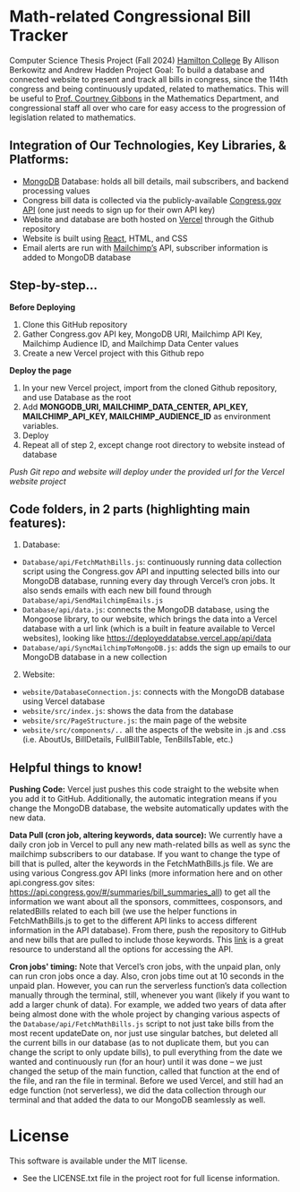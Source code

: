 # Math-related Congressional Bill Tracker
Computer Science Thesis Project (Fall 2024) [Hamilton College](https://www.hamilton.edu/)
By Allison Berkowitz and Andrew Hadden
Project Goal: To build a database and connected website to present and track all bills in congress, since the 114th congress and being continuously updated, related to mathematics. This will be useful to [Prof. Courtney Gibbons](https://crgibbons.github.io/) in the Mathematics Department, and congressional staff all over who care for easy access to the progression of legislation related to mathematics.

## Integration of Our Technologies, Key Libraries, & Platforms:
- [MongoDB](https://www.mongodb.com/products/platform/atlas-database) Database: holds all bill details, mail subscribers, and backend processing values
- Congress bill data is collected via the publicly-available [Congress.gov API](https://www.congress.gov/help/using-data-offsite) (one just needs to sign up for their own API key)
- Website and database are both hosted on [Vercel](https://vercel.com/docs) through the Github repository
- Website is built using [React](https://react.dev/), HTML, and CSS
- Email alerts are run with [Mailchimp’s](https://mailchimp.com/) API, subscriber information is added to MongoDB database

## Step-by-step…
**Before Deploying**
1. Clone this GitHub repository
2. Gather Congress.gov API key, MongoDB URI, Mailchimp API Key, Mailchimp Audience ID, and Mailchimp Data Center values
3. Create a new Vercel project with this Github repo

**Deploy the page**
1. In your new Vercel project, import from the cloned Github repository, and use Database as the root
2. Add **MONGODB_URI, MAILCHIMP_DATA_CENTER, API_KEY, MAILCHIMP_API_KEY, MAILCHIMP_AUDIENCE_ID** as environment variables.
4. Deploy
5. Repeat all of step 2, except change root directory to website instead of database

*Push Git repo and website will deploy under the provided url for the Vercel website project*

## Code folders, in 2 parts (highlighting main features):
1. Database:
 * `Database/api/FetchMathBills.js`: continuously running data collection script using the Congress.gov API and inputting selected bills into our MongoDB database, running every day through Vercel’s cron jobs. It also sends emails with each new bill found through `Database/api/SendMailchimpEmails.js`
 * `Database/api/data.js`: connects the MongoDB database, using the Mongoose library, to our website, which brings the data into a Vercel database with a url link (which is a built in feature available to Vercel websites), looking like https://deployeddatabse.vercel.app/api/data
 * `Database/api/SyncMailchimpToMongoDB.js`: adds the sign up emails to our MongoDB database in a new collection

2. Website:
 * `website/DatabaseConnection.js`: connects with the MongoDB database using Vercel database
 * `website/src/index.js`: shows the data from the database
 * `website/src/PageStructure.js`: the main page of the website
 * `website/src/components/..` all the aspects of the website in .js and .css (i.e. AboutUs, BillDetails, FullBillTable, TenBillsTable, etc.)

## Helpful things to know!
**Pushing Code:** Vercel just pushes this code straight to the website when you add it to GitHub. Additionally, the automatic integration means if you change the MongoDB database, the website automatically updates with the new data.

**Data Pull (cron job, altering keywords, data source):** We currently have a daily cron job in Vercel to pull any new math-related bills as well as sync the mailchimp subscribers to our database. If you want to change the type of bill that is pulled, alter the keywords in the FetchMathBills.js file. We are using various Congress.gov API links (more information here and on other api.congress.gov sites: https://api.congress.gov/#/summaries/bill_summaries_all) to get all the information we want about all the sponsors, committees, cosponsors, and relatedBills related to each bill (we use the helper functions in FetchMathBills.js to get to the different API links to access different information in the API database). From there, push the repository to GitHub and new bills that are pulled to include those keywords. This [link](https://gpo.congress.gov/) is a great resource to understand all the options for accessing the API.

**Cron jobs' timing:** Note that Vercel’s cron jobs, with the unpaid plan, only can run cron jobs once a day. Also, cron jobs time out at 10 seconds in the unpaid plan. However, you can run the serverless function’s data collection manually through the terminal, still, whenever you want (likely if you want to add a larger chunk of data). For example, we added two years of data after being almost done with the whole project by changing various aspects of the `Database/api/FetchMathBills.js` script to not just take bills from the most recent updateDate on, nor just use singular batches, but deleted all the current bills in our database (as to not duplicate them, but you can change the script to only update bills), to pull everything from the date we wanted and continuously run (for an hour) until it was done – we just changed the setup of the main function, called that function at the end of the file, and ran the file in terminal. Before we used Vercel, and still had an edge function (not serverless), we did the data collection through our terminal and that added the data to our MongoDB seamlessly as well.

# License
This software is available under the MIT license.
* See the LICENSE.txt file in the project root for full license information.
